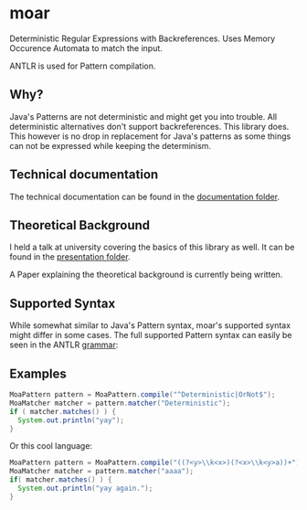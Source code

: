 # moar
Deterministic Regular Expressions with Backreferences. Uses Memory Occurence Automata to match the input.

ANTLR is used for Pattern compilation.

## Why?
Java's Patterns are not deterministic and might get you into trouble. All deterministic alternatives don't support backreferences. This library does. This however is no drop in replacement for Java's patterns as some things can not be expressed while keeping the determinism.

## Technical documentation

The technical documentation can be found in the [documentation folder](documentation/implementation.md).

## Theoretical Background

I held a talk at university covering the basics of this library as well. It can be found in the [presentation folder](presentation/).

A Paper explaining the theoretical background is currently being written.

## Supported Syntax

While somewhat similar to Java's Pattern syntax, moar's supported syntax might differ in some cases. The full supported Pattern syntax can easily be seen in the ANTLR [grammar](
https://github.com/s4ke/moar/blob/master/engine/src/main/antlr4/com/github/s4ke/moar/regex/parser/Regex.g4):

## Examples

```Java
MoaPattern pattern = MoaPattern.compile("^Deterministic|OrNot$");
MoaMatcher matcher = pattern.matcher("Deterministic");
if ( matcher.matches() ) {
  System.out.println("yay");
}
```

Or this cool language:

```Java
MoaPattern pattern = MoaPattern.compile("((?<y>\\k<x>)(?<x>\\k<y>a))+");
MoaMatcher matcher = pattern.matcher("aaaa");
if( matcher.matches() ) {
  System.out.println("yay again.");
}
```
